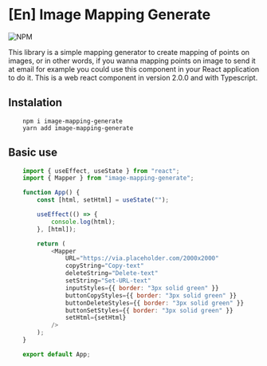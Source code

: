 # [En] Image Mapping Generate
<img src="https://camo.githubusercontent.com/e8e44ca3a83f1593b9280f94dd5f463adc21727636dc028e2ff7fea42e5b4faf/68747470733a2f2f696d672e736869656c64732e696f2f6e706d2f6c2f72656163742d746f6173746966792e7376673f6c6162656c3d2546302539462539332539436c6963656e7365267374796c653d666f722d7468652d6261646765" alt="NPM" data-canonical-src="https://img.shields.io/npm/l/react-toastify.svg?label=%F0%9F%93%9Clicense&amp;style=for-the-badge" style="max-width: 100%;"/>

<img src="">

This library is a simple mapping generator to create mapping of points on images, or in other words, if you wanna mapping points on image to send it at email for example you could use this component in your React application to do it. This is a web react component in version 2.0.0 and with Typescript.

## Instalation

```properties
    npm i image-mapping-generate
    yarn add image-mapping-generate
```

## Basic use

```javascript
    import { useEffect, useState } from "react";
    import { Mapper } from "image-mapping-generate";

    function App() {
        const [html, setHtml] = useState("");

        useEffect(() => {
            console.log(html);
        }, [html]);

        return (
            <Mapper
                URL="https://via.placeholder.com/2000x2000"
                copyString="Copy-text"
                deleteString="Delete-text"
                setString="Set-URL-text"
                inputStyles={{ border: "3px solid green" }}
                buttonCopyStyles={{ border: "3px solid green" }}
                buttonDeleteStyles={{ border: "3px solid green" }}
                buttonSetStyles={{ border: "3px solid green" }}
                setHtml={setHtml}
            />
        );
    }

    export default App;
```